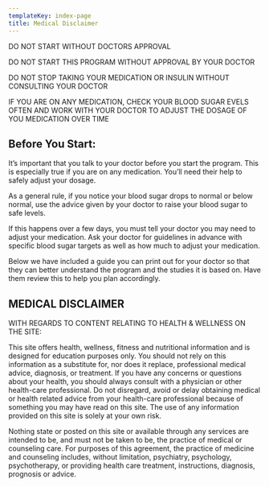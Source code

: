 ```yaml
---
templateKey: index-page
title: Medical Disclaimer
---
```

DO NOT START WITHOUT DOCTORS APPROVAL

DO NOT START THIS PROGRAM WITHOUT APPROVAL BY YOUR DOCTOR

DO NOT STOP TAKING YOUR MEDICATION OR INSULIN WITHOUT CONSULTING YOUR DOCTOR

IF YOU ARE ON ANY MEDICATION, CHECK YOUR BLOOD SUGAR EVELS OFTEN AND WORK WITH YOUR DOCTOR TO ADJUST THE DOSAGE OF YOU MEDICATION OVER TIME



## Before You Start: 

It’s important that you talk to your doctor before you start the program. This is especially true if you are on any medication. You’ll need their help to safely adjust your dosage. 

As a general rule, if you notice your blood sugar drops to normal or below normal, use the advice given by your doctor to raise your blood sugar to safe levels. 



If this happens over a few days, you must tell your doctor you may need to adjust your medication. Ask your doctor for guidelines in advance with specific blood sugar targets as well as how much to adjust your medication. 



Below we have included a guide you can print out for your doctor so that they can better understand the program and the studies it is based on. Have them review this to help you plan accordingly.





## MEDICAL DISCLAIMER 

WITH REGARDS TO CONTENT RELATING TO HEALTH & WELLNESS ON THE SITE: 



This site offers health, wellness, fitness and nutritional information and is designed for education purposes only. You should not rely on this information as a substitute for, nor does it replace, professional medical advice, diagnosis, or treatment. If you have any concerns or questions about your health, you should always consult with a physician or other health-care professional. Do not disregard, avoid or delay obtaining medical or health related advice from your health-care professional because of something you may have read on this site. The use of any information provided on this site is solely at your own risk. 



Nothing state or posted on this site or available through any services are intended to be, and must not be taken to be, the practice of medical or counseling care. For purposes of this agreement, the practice of medicine and counseling includes, without limitation, psychiatry, psychology, psychotherapy, or providing health care treatment, instructions, diagnosis, prognosis or advice.
